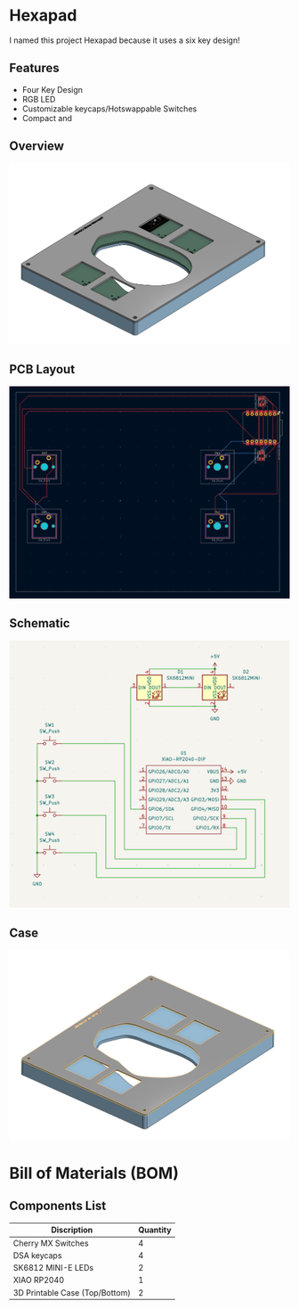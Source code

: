 # Hexapad
I named this project Hexapad because it uses a six key design!

## Features
- Four Key Design
- RGB LED
- Customizable keycaps/Hotswappable Switches
- Compact and 

## Overview
![Overall View](assets/overall.png)

## PCB Layout
![PCB Layout](assets/pcb.png)

## Schematic
![Schematic](assets/schematic.png)

## Case
![Case](assets/case.png)

# Bill of Materials (BOM)
## Components List

| Discription | Quantity |
|-----------|----------|
| Cherry MX Switches | 4 | 
| DSA keycaps | 4 | 
| SK6812 MINI-E LEDs | 2 | 
| XIAO RP2040 | 1 | 
| 3D Printable Case (Top/Bottom) | 2 |
